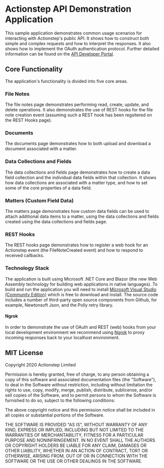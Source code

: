 
# Actionstep API Demonstration Application

This sample application demonstrates common usage scenarios for interacting with Actionstep's public API. 
It shows how to construct both simple and complex requests and how to interpret the responses.
It also shows how to implement the OAuth authentication protocol.
Further detailed information can be found on the [API Developer Portal](https://docs.actionstep.com/).

## Core Functionality

The application's functionality is divided into five core areas.

### File Notes

The file notes page demonstrates performing read, create, update, and delete operations.
It also demonstrates the use of REST hooks for the file note creation event (assuming such a REST hook has been regsitered on the REST Hooks page).

### Documents

The documents page demonstrates how to both upload and download a document associated with a matter.

### Data Collections and Fields

The data collections and fields page demonstrates how to create a data field collection and the individual data fields within that collection.
It shows how data collections are associated with a matter type, and how to set some of the core properties of a data field.

### Matters (Custom Field Data)

The matters page demonstrates how custom data fields can be used to attach additional data items to a matter, using the data collections and fields
created using the data collections and fields page.

### REST Hooks

The REST hooks page demonstrates how to register a web hook for an Actionstep event (the FileNoteCreated event) and how to respond to received callbacks.

### Technology Stack

The application is built using Microsoft .NET Core and Blazor (the new Web Assembly technology for building web applications in native languages).
To build and run the application you will need to install [Microsoft Visual Studio (Community Edition)](https://visualstudio.microsoft.com/downloads/) which is free to download and install.
The source code includes a number of third-party open source components from Github, for example, Newtonsoft Json, and the Polly retry library.

#### Ngrok

In order to demonstrate the use of OAuth and REST (web) hooks from your local development environment we recommend using [Ngrok](https://ngrok.com/) to proxy 
incoming responses back to your localhost environment.  

## MIT License

Copyright 2020 Actionstep Limited

Permission is hereby granted, free of charge, to any person obtaining a copy of this software and associated documentation files (the "Software"), 
to deal in the Software without restriction, including without limitation the rights to use, copy, modify, merge, publish, distribute, sublicense, and/or sell copies of the Software, 
and to permit persons to whom the Software is furnished to do so, subject to the following conditions:

The above copyright notice and this permission notice shall be included in all copies or substantial portions of the Software.

THE SOFTWARE IS PROVIDED "AS IS", WITHOUT WARRANTY OF ANY KIND, EXPRESS OR IMPLIED, INCLUDING BUT NOT LIMITED TO THE WARRANTIES OF MERCHANTABILITY, 
FITNESS FOR A PARTICULAR PURPOSE AND NONINFRINGEMENT. IN NO EVENT SHALL THE AUTHORS OR COPYRIGHT HOLDERS BE LIABLE FOR ANY CLAIM, DAMAGES OR OTHER LIABILITY, 
WHETHER IN AN ACTION OF CONTRACT, TORT OR OTHERWISE, ARISING FROM, OUT OF OR IN CONNECTION WITH THE SOFTWARE OR THE USE OR OTHER DEALINGS IN THE SOFTWARE.
